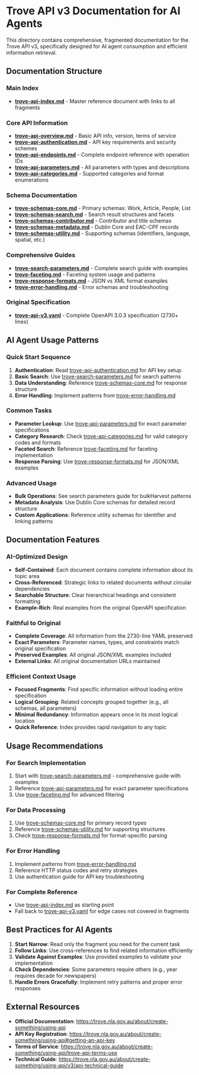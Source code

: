 # Trove API v3 Documentation for AI Agents

This directory contains comprehensive, fragmented documentation for the Trove API v3, specifically designed for AI agent consumption and efficient information retrieval.

## Documentation Structure

### Main Index
- **[trove-api-index.md](./trove-api-index.md)** - Master reference document with links to all fragments

### Core API Information
- **[trove-api-overview.md](./trove-api-overview.md)** - Basic API info, version, terms of service
- **[trove-api-authentication.md](./trove-api-authentication.md)** - API key requirements and security schemes
- **[trove-api-endpoints.md](./trove-api-endpoints.md)** - Complete endpoint reference with operation IDs
- **[trove-api-parameters.md](./trove-api-parameters.md)** - All parameters with types and descriptions
- **[trove-api-categories.md](./trove-api-categories.md)** - Supported categories and format enumerations

### Schema Documentation
- **[trove-schemas-core.md](./trove-schemas-core.md)** - Primary schemas: Work, Article, People, List
- **[trove-schemas-search.md](./trove-schemas-search.md)** - Search result structures and facets
- **[trove-schemas-contributor.md](./trove-schemas-contributor.md)** - Contributor and title schemas
- **[trove-schemas-metadata.md](./trove-schemas-metadata.md)** - Dublin Core and EAC-CPF records
- **[trove-schemas-utility.md](./trove-schemas-utility.md)** - Supporting schemas (identifiers, language, spatial, etc.)

### Comprehensive Guides
- **[trove-search-parameters.md](./trove-search-parameters.md)** - Complete search guide with examples
- **[trove-faceting.md](./trove-faceting.md)** - Faceting system usage and patterns
- **[trove-response-formats.md](./trove-response-formats.md)** - JSON vs XML format examples
- **[trove-error-handling.md](./trove-error-handling.md)** - Error schemas and troubleshooting

### Original Specification  
- **[trove-api-v3.yaml](./trove-api-v3.yaml)** - Complete OpenAPI 3.0.3 specification (2730+ lines)

## AI Agent Usage Patterns

### Quick Start Sequence
1. **Authentication**: Read [trove-api-authentication.md](./trove-api-authentication.md) for API key setup
2. **Basic Search**: Use [trove-search-parameters.md](./trove-search-parameters.md) for search patterns
3. **Data Understanding**: Reference [trove-schemas-core.md](./trove-schemas-core.md) for response structure
4. **Error Handling**: Implement patterns from [trove-error-handling.md](./trove-error-handling.md)

### Common Tasks
- **Parameter Lookup**: Use [trove-api-parameters.md](./trove-api-parameters.md) for exact parameter specifications
- **Category Research**: Check [trove-api-categories.md](./trove-api-categories.md) for valid category codes and formats
- **Faceted Search**: Reference [trove-faceting.md](./trove-faceting.md) for faceting implementation
- **Response Parsing**: Use [trove-response-formats.md](./trove-response-formats.md) for JSON/XML examples

### Advanced Usage
- **Bulk Operations**: See search parameters guide for bulkHarvest patterns
- **Metadata Analysis**: Use Dublin Core schemas for detailed record structure
- **Custom Applications**: Reference utility schemas for identifier and linking patterns

## Documentation Features

### AI-Optimized Design
- **Self-Contained**: Each document contains complete information about its topic area
- **Cross-Referenced**: Strategic links to related documents without circular dependencies
- **Searchable Structure**: Clear hierarchical headings and consistent formatting
- **Example-Rich**: Real examples from the original OpenAPI specification

### Faithful to Original
- **Complete Coverage**: All information from the 2730-line YAML preserved
- **Exact Parameters**: Parameter names, types, and constraints match original specification
- **Preserved Examples**: All original JSON/XML examples included
- **External Links**: All original documentation URLs maintained

### Efficient Context Usage
- **Focused Fragments**: Find specific information without loading entire specification
- **Logical Grouping**: Related concepts grouped together (e.g., all schemas, all parameters)
- **Minimal Redundancy**: Information appears once in its most logical location
- **Quick Reference**: Index provides rapid navigation to any topic

## Usage Recommendations

### For Search Implementation
1. Start with [trove-search-parameters.md](./trove-search-parameters.md) - comprehensive guide with examples
2. Reference [trove-api-parameters.md](./trove-api-parameters.md) for exact parameter specifications
3. Use [trove-faceting.md](./trove-faceting.md) for advanced filtering

### For Data Processing
1. Use [trove-schemas-core.md](./trove-schemas-core.md) for primary record types
2. Reference [trove-schemas-utility.md](./trove-schemas-utility.md) for supporting structures
3. Check [trove-response-formats.md](./trove-response-formats.md) for format-specific parsing

### For Error Handling
1. Implement patterns from [trove-error-handling.md](./trove-error-handling.md)
2. Reference HTTP status codes and retry strategies
3. Use authentication guide for API key troubleshooting

### For Complete Reference
- Use [trove-api-index.md](./trove-api-index.md) as starting point
- Fall back to [trove-api-v3.yaml](./trove-api-v3.yaml) for edge cases not covered in fragments

## Best Practices for AI Agents

1. **Start Narrow**: Read only the fragment you need for the current task
2. **Follow Links**: Use cross-references to find related information efficiently  
3. **Validate Against Examples**: Use provided examples to validate your implementation
4. **Check Dependencies**: Some parameters require others (e.g., year requires decade for newspapers)
5. **Handle Errors Gracefully**: Implement retry patterns and proper error responses

## External Resources

- **Official Documentation**: https://trove.nla.gov.au/about/create-something/using-api
- **API Key Registration**: https://trove.nla.gov.au/about/create-something/using-api#getting-an-api-key
- **Terms of Service**: https://trove.nla.gov.au/about/create-something/using-api/trove-api-terms-use
- **Technical Guide**: https://trove.nla.gov.au/about/create-something/using-api/v3/api-technical-guide